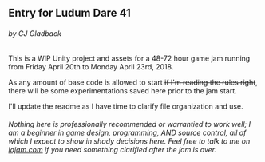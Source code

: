 ## Entry for Ludum Dare 41
###### by CJ Gladback

This is a WIP Unity project and assets for a 48-72 hour game jam running from Friday April 20th to Monday April 23rd, 2018.

As any amount of base code is allowed to start ~~if I'm reading the rules right~~, there will be some experimentations saved here prior to the jam start.

I'll update the readme as I have time to clarify file organization and use.

###### Nothing here is professionally recommended or warrantied to work well; I am a beginner in game design, programming, AND source control, all of which I expect to show in shady decisions here. Feel free to talk to me on [ldjam.com](https://ldjam.com/users/cjgladback/) if you need something clarified after the jam is over.